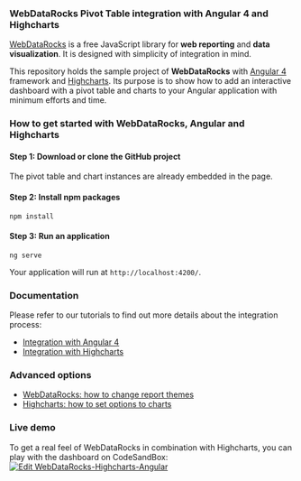 ### WebDataRocks Pivot Table integration with Angular 4 and Highcharts
[WebDataRocks](https://www.webdatarocks.com/) is a free JavaScript library for **web reporting** and **data visualization**. It is designed with simplicity of integration in mind.

This repository holds the sample project of **WebDataRocks** with [Angular 4](https://angular.io/) framework and [Highcharts](https://www.highcharts.com/). Its purpose is to show how to add an interactive dashboard with a pivot table and charts to your Angular application with minimum efforts and time. 
### How to get started with WebDataRocks, Angular and Highcharts

#### Step 1: Download or clone the GitHub project 
The pivot table and chart instances are already embedded in the page.
#### Step 2: Install npm packages
`npm install`
#### Step 3: Run an application
`ng serve`

Your application will run at `http://localhost:4200/`.

### Documentation
Please refer to our tutorials to find out more details about the integration process:
* [Integration with Angular 4](https://www.webdatarocks.com/doc/integration-with-angular/)
* [Integration with Highcharts](https://www.webdatarocks.com/doc/integration-with-highcharts/)

### Advanced options
* [WebDataRocks: how to change report themes](https://www.webdatarocks.com/doc/changing-report-themes/)
* [Highcharts: how to set options to charts](https://www.highcharts.com/docs/getting-started/how-to-set-options)

### Live demo
To get a real feel of WebDataRocks in combination with Highcharts, you can play with the dashboard on CodeSandBox:
[![Edit WebDataRocks-Highcharts-Angular](https://codesandbox.io/static/img/play-codesandbox.svg)](https://codesandbox.io/s/qko3pl0mxw)
